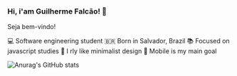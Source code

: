 ### Hi, i'am Guilherme Falcão! 👋

Seja bem-vindo!


💻 Software engineering student
🇧🇷  Born in Salvador, Brazil
📚 Focused on javascript studies
🎨 I rly like minimalist design
 📱 Mobile is my main goal

![Anurag's GitHub stats](https://github-readme-stats.vercel.app/api?username=guilhermefcs7&show_icons=true&theme=radical)


